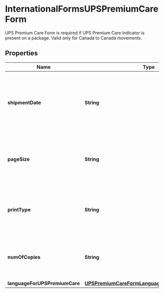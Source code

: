 

# InternationalFormsUPSPremiumCareForm

UPS Premium Care Form is required if UPS Premium Care Indicator is present on a package.  Valid only for Canada to Canada movements.

## Properties

| Name | Type | Description | Notes |
|------------ | ------------- | ------------- | -------------|
|**shipmentDate** | **String** | Shipment Date associated with UPS Premium Care Shipment.   Valid Format: yyyyMMdd |  |
|**pageSize** | **String** | Size of UPS Premium Care Form.  Valid values:  01 &#x3D; A4 Size 02 &#x3D; Letter Size |  |
|**printType** | **String** | Format of UPS Premium Care Form.  Valid values:  01 &#x3D; PNG 02 &#x3D; PDF |  |
|**numOfCopies** | **String** | Number of Copies of UPS Premium Care Form.  Valid value is 02. |  |
|**languageForUPSPremiumCare** | [**UPSPremiumCareFormLanguageForUPSPremiumCare**](UPSPremiumCareFormLanguageForUPSPremiumCare.md) |  |  |



